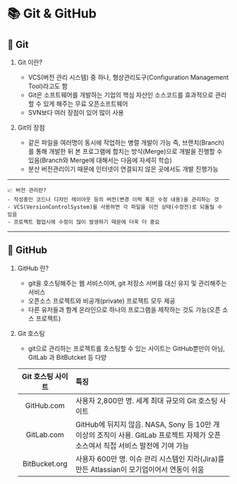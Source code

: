 # 📚 Git & GitHub

## 📂 Git
1. Git 이란?
    - VCS(버전 관리 시스템) 중 하나, 형상관리도구(Configuration Management Tool)라고도 함
    - Git은 소프트웨어를 개발하는 기업의 핵심 자산인 소스코드를 효과적으로 관리할 수 있게 해주는 무료 오픈소프트웨어
    - SVN보다 여러 장점이 있어 많이 사용
    
1. Git의 장점
    - 같은 파일을 여러명이 동시에 작업하는 병렬 개발이 가능 즉, 브랜치(Branch)를 통해 개발한 뒤 본 프로그램에 합치는 방식(Merge)으로 개발을 진행할 수 있음(Branch와 Merge에 대해서는 다음에 자세히 학습)
    - 분산 버전관리이기 때문에 인터넷이 연결되지 않은 곳에서도 개발 진행가능
    

---
    📈 버전 관리란?  
    - 작성중인 코드나 디자인 레이아웃 등의 버전(변경 이력 혹은 수정 내용)을 관리하는 것
    - VCS(VersionControlSystem)을 사용하면 각 파일을 이전 상태(수정전)로 되돌릴 수 있음
    - 프로젝트 협업시에 수정이 많이 발생하기 때문에 더욱 더 중요

---

## 📡 GitHub
1. GitHub 란?
    - git을 호스팅해주는 웹 서비스이며, git 저장소 서버를 대신 유지 및 관리해주는 서비스
    - 오픈소스 프로젝트와 비공개(private) 프로젝트 모두 제공
    - 다른 유저들과 함계 온라인으로 하나의 프로그램을 제작하는 것도 가능(오픈 소스 프로젝트)
2. Git 호스팅
    - git으로 관리하는 프로젝트를 호스팅할 수 있는 사이트는 GitHub뿐만이 아님, GitLab 과 BitButcket 등 다양

    |Git 호스팅 사이트|특징|
    |:---:|:---|
    |GitHub.com|사용자 2,800만 명. 세계 최대 규모의 Git 호스팅 사이트|
    |GitLab.com|GitHub에 뒤지지 않음. NASA, Sony 등 10만 개 이상의 조직이 사용. GitLab 프로젝트 자체가 오픈소스여서 직접 서비스 발전에 기여 가능|
    |BitBucket.org|사용자 600만 명. 이슈 관리 시스템인 지라(Jira)를 만든 Atlassian이 모기업이어서 연동이 쉬움|
